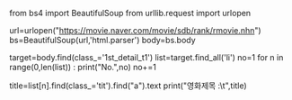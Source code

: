 from bs4 import BeautifulSoup
from urllib.request import urlopen

url=urlopen("https://movie.naver.com/movie/sdb/rank/rmovie.nhn")
bs=BeautifulSoup(url,'html.parser')
body=bs.body

target=body.find(class_='1st_detail_t1')
list=target.find_all('li')
no=1
for n in range(0,len(list)) :
    print("No.",no)
    no+=1

title=list[n].find(class_='tit').find("a").text
print("영화제목 :\t",title)
